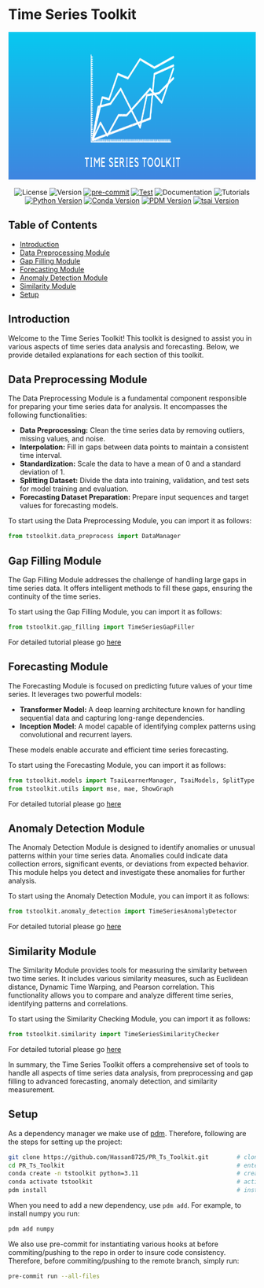 # Time Series Toolkit

<div align="center">
  <img src="assets/tstoolkit_logo.png" width="1000" height="300" alt="Project Logo">
</div>

<div align="center">

![License](https://img.shields.io/badge/License-MIT-blue.svg)
![Version](https://img.shields.io/badge/Version-1.0-brightgreen.svg)
[![pre-commit](https://github.com/Hassan8725/PR_Ts_Toolkit/actions/workflows/pre-commit.yaml/badge.svg)](https://github.com/Hassan8725/PR_Ts_Toolkit/actions/workflows/pre-commit.yaml)
[![Test](https://github.com/Hassan8725/PR_Ts_Toolkit/actions/workflows/test.yaml/badge.svg)](https://github.com/Hassan8725/PR_Ts_Toolkit/actions/workflows/test.yaml)
![Documentation](https://img.shields.io/badge/Documentation-Sphinx-blue.svg)
![Tutorials](https://img.shields.io/badge/Tutorials-Available-green)
[![Python Version](https://img.shields.io/badge/Python-3.11.5-blue.svg)](https://www.python.org/downloads/)
[![Conda Version](https://img.shields.io/badge/Conda-23.5.2-blue.svg)](https://docs.conda.io/en/latest/)
[![PDM Version](https://img.shields.io/badge/PDM-2.9.0-blue.svg)](https://pdm.fming.dev/)
[![tsai Version](https://img.shields.io/badge/tsai-%E2%89%A50.3.7-blue.svg)](https://pypi.org/project/tsai/)

</div>

## Table of Contents
- [Introduction](#introduction)
- [Data Preprocessing Module](#data-preprocessing-module)
- [Gap Filling Module](#gap-filling-module)
- [Forecasting Module](#forecasting-module)
- [Anomaly Detection Module](#anomaly-detection-module)
- [Similarity Module](#similarity-module)
- [Setup](#setup)


## Introduction

Welcome to the Time Series Toolkit! This toolkit is designed to assist you in various aspects of time series data analysis and forecasting. Below, we provide detailed explanations for each section of this toolkit.

## Data Preprocessing Module

The Data Preprocessing Module is a fundamental component responsible for preparing your time series data for analysis. It encompasses the following functionalities:

- **Data Preprocessing:** Clean the time series data by removing outliers, missing values, and noise.
- **Interpolation:** Fill in gaps between data points to maintain a consistent time interval.
- **Standardization:** Scale the data to have a mean of 0 and a standard deviation of 1.
- **Splitting Dataset:** Divide the data into training, validation, and test sets for model training and evaluation.
- **Forecasting Dataset Preparation:** Prepare input sequences and target values for forecasting models.

To start using the Data Preprocessing Module, you can import it as follows:
```python
from tstoolkit.data_preprocess import DataManager
```

## Gap Filling Module

The Gap Filling Module addresses the challenge of handling large gaps in time series data. It offers intelligent methods to fill these gaps, ensuring the continuity of the time series.

To start using the Gap Filling Module, you can import it as follows:
```python
from tstoolkit.gap_filling import TimeSeriesGapFiller
```

For detailed tutorial please go [here](tutorials/Gap_Filling.ipynb)

## Forecasting Module

The Forecasting Module is focused on predicting future values of your time series. It leverages two powerful models:

- **Transformer Model:** A deep learning architecture known for handling sequential data and capturing long-range dependencies.
- **Inception Model:** A model capable of identifying complex patterns using convolutional and recurrent layers.

These models enable accurate and efficient time series forecasting.

To start using the Forecasting Module, you can import it as follows:
```python
from tstoolkit.models import TsaiLearnerManager, TsaiModels, SplitType
from tstoolkit.utils import mse, mae, ShowGraph
```

For detailed tutorial please go [here](tutorials/Forecasting_Tutorial.ipynb)

## Anomaly Detection Module

The Anomaly Detection Module is designed to identify anomalies or unusual patterns within your time series data. Anomalies could indicate data collection errors, significant events, or deviations from expected behavior. This module helps you detect and investigate these anomalies for further analysis.

To start using the Anomaly Detection Module, you can import it as follows:
```python
from tstoolkit.anomaly_detection import TimeSeriesAnomalyDetector
```

For detailed tutorial please go [here](tutorials/Anomaly_detection.ipynb)

## Similarity Module

The Similarity Module provides tools for measuring the similarity between two time series. It includes various similarity measures, such as Euclidean distance, Dynamic Time Warping, and Pearson correlation. This functionality allows you to compare and analyze different time series, identifying patterns and correlations.

To start using the Similarity Checking Module, you can import it as follows:
```python
from tstoolkit.similarity import TimeSeriesSimilarityChecker
```

For detailed tutorial please go [here](tutorials/Similarity_checker.ipynb)

In summary, the Time Series Toolkit offers a comprehensive set of tools to handle all aspects of time series data analysis, from preprocessing and gap filling to advanced forecasting, anomaly detection, and similarity measurement.

## Setup

As a dependency manager we make use of [pdm](https://pdm.fming.dev/latest/). Therefore, following are the steps for setting up the project:

```sh
git clone https://github.com/Hassan8725/PR_Ts_Toolkit.git        # clone the repository
cd PR_Ts_Toolkit                                                 # enter the project folder
conda create -n tstoolkit python=3.11                            # create a new conda environment
conda activate tstoolkit                                         # activate the created conda environment
pdm install                                                      # install the dependencies within the environment
```

When you need to add a new dependency, use `pdm add`. For example, to install numpy you run:

```sh
pdm add numpy
```

We also use pre-commit for instantiating various hooks at before commiting/pushing to the repo in order to insure code consistency. Therefore, before commiting/pushing to the remote branch, simply run:

```sh
pre-commit run --all-files
```
